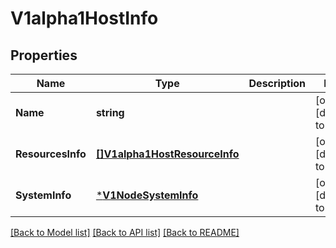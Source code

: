 # V1alpha1HostInfo

## Properties
Name | Type | Description | Notes
------------ | ------------- | ------------- | -------------
**Name** | **string** |  | [optional] [default to null]
**ResourcesInfo** | [**[]V1alpha1HostResourceInfo**](v1alpha1HostResourceInfo.md) |  | [optional] [default to null]
**SystemInfo** | [***V1NodeSystemInfo**](v1NodeSystemInfo.md) |  | [optional] [default to null]

[[Back to Model list]](../README.md#documentation-for-models) [[Back to API list]](../README.md#documentation-for-api-endpoints) [[Back to README]](../README.md)


